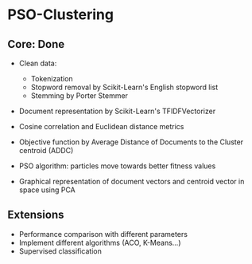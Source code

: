# PSO-Clustering

## Core: Done

* Clean data: 
    * Tokenization
    * Stopword removal by Scikit-Learn's English stopword list
    * Stemming by Porter Stemmer
    
* Document representation by Scikit-Learn's TFIDFVectorizer

* Cosine correlation and Euclidean distance metrics

* Objective function by Average Distance of Documents to the Cluster centroid (ADDC)

* PSO algorithm: particles move towards better fitness values 

* Graphical representation of document vectors and centroid vector in space using PCA


## Extensions
* Performance comparison with different parameters
* Implement different algorithms (ACO, K-Means...)
* Supervised classification